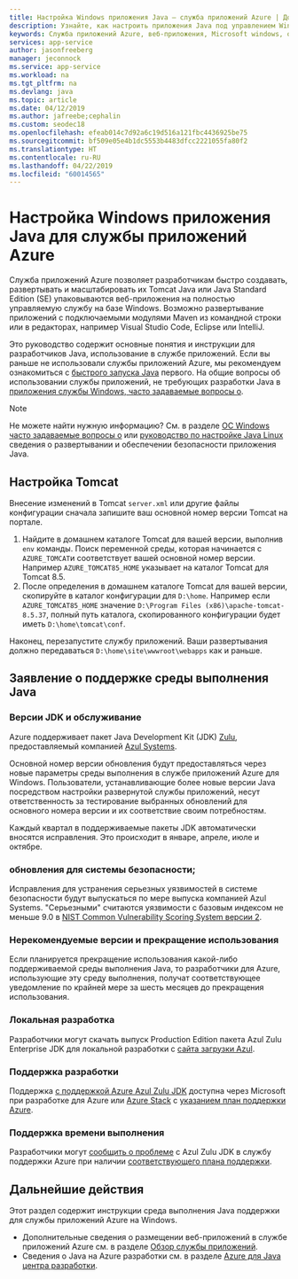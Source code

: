 ```yaml
---
title: Настройка Windows приложения Java — служба приложений Azure | Документация Майкрософт
description: Узнайте, как настроить приложения Java под управлением Windows экземпляров по умолчанию в службе приложений Azure.
keywords: Служба приложений Azure, веб-приложения, Microsoft windows, открытым исходным кодом java
services: app-service
author: jasonfreeberg
manager: jeconnock
ms.service: app-service
ms.workload: na
ms.tgt_pltfrm: na
ms.devlang: java
ms.topic: article
ms.date: 04/12/2019
ms.author: jafreebe;cephalin
ms.custom: seodec18
ms.openlocfilehash: efeab014c7d92a6c19d516a121fbc4436925be75
ms.sourcegitcommit: bf509e05e4b1dc5553b4483dfcc2221055fa80f2
ms.translationtype: HT
ms.contentlocale: ru-RU
ms.lasthandoff: 04/22/2019
ms.locfileid: "60014565"
---
```

# <a name="configure-a-windows-java-app-for-azure-app-service"></a>Настройка Windows приложения Java для службы приложений Azure

Служба приложений Azure позволяет разработчикам быстро создавать, развертывать и масштабировать их Tomcat Java или Java Standard Edition (SE) упаковываются веб-приложения на полностью управляемую службу на базе Windows. Возможно развертывание приложений с подключаемыми модулями Maven из командной строки или в редакторах, например Visual Studio Code, Eclipse или IntelliJ.

Это руководство содержит основные понятия и инструкции для разработчиков Java, использование в службе приложений. Если вы раньше не использовали службы приложений Azure, мы рекомендуем ознакомиться с [быстрого запуска Java](app-service-web-get-started-java.md) первого. На общие вопросы об использовании службы приложений, не требующих разработки Java в [приложения службы Windows, часто задаваемые вопросы о](faq-configuration-and-management.md).

> [!NOTE]
> Не можете найти нужную информацию? См. в разделе [ОС Windows часто задаваемые вопросы о](faq-configuration-and-management.md) или [руководство по настройке Java Linux](containers/app-service-linux-java.md) сведения о развертывании и обеспечении безопасности приложения Java.

## <a name="configuring-tomcat"></a>Настройка Tomcat

Внесение изменений в Tomcat `server.xml` или другие файлы конфигурации сначала запишите ваш основной номер версии Tomcat на портале.

1. Найдите в домашнем каталоге Tomcat для вашей версии, выполнив `env` команды. Поиск переменной среды, которая начинается с `AZURE_TOMCAT`и соответствует вашей основной номер версии. Например `AZURE_TOMCAT85_HOME` указывает на каталог Tomcat для Tomcat 8.5.
1. После определения в домашнем каталоге Tomcat для вашей версии, скопируйте в каталог конфигурации для `D:\home`. Например если `AZURE_TOMCAT85_HOME` значение `D:\Program Files (x86)\apache-tomcat-8.5.37`, полный путь каталога, скопированного конфигурации будет иметь `D:\home\tomcat\conf`.

Наконец, перезапустите службу приложений. Ваши развертывания должно передаваться `D:\home\site\wwwroot\webapps` как и раньше.

## <a name="java-runtime-statement-of-support"></a>Заявление о поддержке среды выполнения Java

### <a name="jdk-versions-and-maintenance"></a>Версии JDK и обслуживание

Azure поддерживает пакет Java Development Kit (JDK) [Zulu](https://www.azul.com/downloads/azure-only/zulu/), предоставляемый компанией [Azul Systems](https://www.azul.com/).

Основной номер версии обновления будут предоставляться через новые параметры среды выполнения в службе приложений Azure для Windows. Пользователи, устанавливающие более новые версии Java посредством настройки развернутой службы приложений, несут ответственность за тестирование выбранных обновлений для основного номера версии и их соответствие своим потребностям.

Каждый квартал в поддерживаемые пакеты JDK автоматически вносятся исправления. Это происходит в январе, апреле, июле и октябре.

### <a name="security-updates"></a>обновления для системы безопасности;

Исправления для устранения серьезных уязвимостей в системе безопасности будут выпускаться по мере выпуска компанией Azul Systems. "Серьезными" считаются уязвимости с базовым индексом не меньше 9.0 в [NIST Common Vulnerability Scoring System версии 2](https://nvd.nist.gov/cvss.cfm).

### <a name="deprecation-and-retirement"></a>Нерекомендуемые версии и прекращение использования

Если планируется прекращение использования какой-либо поддерживаемой среды выполнения Java, то разработчики для Azure, использующие эту среду выполнения, получат соответствующее уведомление по крайней мере за шесть месяцев до прекращения использования.

### <a name="local-development"></a>Локальная разработка

Разработчики могут скачать выпуск Production Edition пакета Azul Zulu Enterprise JDK для локальной разработки с [сайта загрузки Azul](https://www.azul.com/downloads/azure-only/zulu/).

### <a name="development-support"></a>Поддержка разработки

Поддержка [с поддержкой Azure Azul Zulu JDK](https://www.azul.com/downloads/azure-only/zulu/) доступна через Microsoft при разработке для Azure или [Azure Stack](https://azure.microsoft.com/overview/azure-stack/) с [указанием план поддержки Azure](https://azure.microsoft.com/support/plans/).

### <a name="runtime-support"></a>Поддержка времени выполнения

Разработчики могут [сообщить о проблеме](/azure/azure-supportability/how-to-create-azure-support-request) с Azul Zulu JDK в службу поддержки Azure при наличии [соответствующего плана поддержки](https://azure.microsoft.com/support/plans/).

## <a name="next-steps"></a>Дальнейшие действия

Этот раздел содержит инструкции среда выполнения Java поддержки для службы приложений Azure на Windows.

- Дополнительные сведения о размещении веб-приложений в службе приложений Azure см. в разделе [Обзор службы приложений](overview.md).
- Сведения о Java на Azure разработки см. в разделе [Azure для Java центра разработки](https://docs.microsoft.com/java/azure/?view=azure-java-stable).
